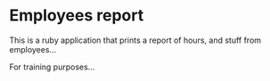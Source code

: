 # Employees report

This is a ruby application that prints a report of hours, and stuff from employees...

For training purposes...
